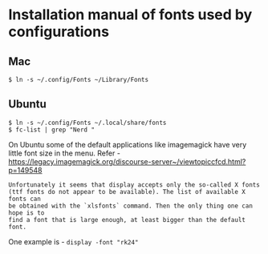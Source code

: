 
# Installation manual of fonts used by configurations

## Mac
    $ ln -s ~/.config/Fonts ~/Library/Fonts

## Ubuntu
    $ ln -s ~/.config/Fonts ~/.local/share/fonts
    $ fc-list | grep "Nerd "

On Ubuntu some of the default applications like imagemagick have very little
font size in the menu. Refer - https://legacy.imagemagick.org/discourse-server~/viewtopiccfcd.html?p=149548

```
Unfortunately it seems that display accepts only the so-called X fonts
(ttf fonts do not appear to be available). The list of available X fonts can
be obtained with the `xlsfonts` command. Then the only thing one can hope is to
find a font that is large enough, at least bigger than the default font.
```

One example is - `display -font "rk24"`

